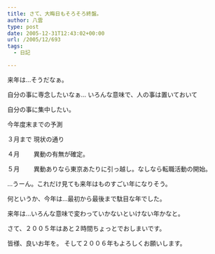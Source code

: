 ```yaml
---
title: さて、大晦日もそろそろ終盤。
author: 八雲
type: post
date: 2005-12-31T12:43:02+00:00
url: /2005/12/693
tags:
  - 日記

---
```

来年は…そうだなぁ。
  
自分の事に専念したいなぁ… いろんな意味で、人の事は置いておいて
  
自分の事に集中したい。

今年度末までの予測
  
３月まで 現状の通り
  
４月　 　異動の有無が確定。
  
５月　 　異動ありなら東京あたりに引っ越し。なしなら転職活動の開始。

…うーん。これだけ見ても来年はものすごい年になりそう。
  
何というか、今年は…最初から最後まで駄目な年でした。
  
来年は…いろんな意味で変わっていかないといけない年かなと。

さて、２００５年はあと２時間ちょっとでおしまいです。
  
皆様、良いお年を。 そして２００６年もよろしくお願いします。
